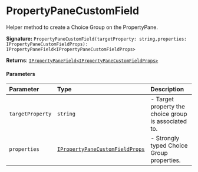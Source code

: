 # PropertyPaneCustomField

Helper method to create a Choice Group on the PropertyPane.

**Signature:** `PropertyPaneCustomField(targetProperty: string,properties: IPropertyPaneCustomFieldProps): IPropertyPaneField<IPropertyPaneCustomFieldProps>`

**Returns**: [`IPropertyPaneField<IPropertyPaneCustomFieldProps>`](../sp-client-preview/ipropertypanefield.md)



#### Parameters


| Parameter	   | Type    | Description |
|:-------------|:---------------|:------------|
| `targetProperty`    | `string` | - Target property the choice group is associated to. |
| `properties`    | [`IPropertyPaneCustomFieldProps`](../sp-client-preview/ipropertypanecustomfieldprops.md) | - Strongly typed Choice Group properties. |

